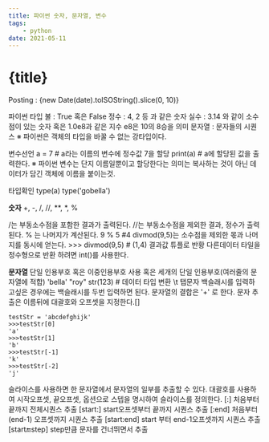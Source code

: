 ```yaml
---
title: 파이썬 숫자, 문자열, 변수
tags: 
    - python
date: 2021-05-11
---
```

# {title}
Posting : {new Date(date).toISOString().slice(0, 10)}

<div class="markdown-body">

파이썬 타입
불 : True 혹은 False
정수 : 4, 2 등 과 같은 숫자
실수 : 3.14 와 같이 소수점이 있는 숫자 혹은 1.0e8과 같은 지수 e8은 10의 8승을 의미
문자열 : 문자들의 시퀀스
※ 파이썬은 객체의 타입을 바꿀 수 없는 강타입이다.

변수선언 
a = 7 # a라는 이름의 변수에 정수값 7을 할당
print(a) # a에 할당된 값을 출력한다.
※ 파이썬 변수는 단지 이름일뿐이고 할당한다는 의미는 복사하는 것이 아닌 데이터가 담긴 객체에 이름을 붙이는것.

타입확인
type(a)
type('gobella')

**숫자**
+, -, /, //, **, *, %

/는 부동소수점을 포함한 결과가 출력된다.
//는 부동소수점을 제외한 결과, 정수가 출력된다.
% 는 나머지가 계산된다. 9 % 5 #4
divmod(9,5)는 소수점을 제외한 몫과 나머지를 동시에 얻는다. >>> divmod(9,5) # (1,4) 결과값 튜플로 반황
다른데이터 타일을 정수형으로 반환 하려면 int()를 사용한다.

**문자열**
단일 인용부호 혹은 이중인용부호 사용 혹은 세개의 단일 인용부호(여러줄의 문자열에 적합)
'bella'
"roy"
str(123) # 데이터 타입 변환
\t 탭문자 백슬래시를 입력하고싶은 경우에는 백슬래시를 두번 입력하면 된다.
문자열의 결합은 '+' 로 한다.
문자 추출은 이름뒤에 대괄호와 오프셋을 지정한다.[]

    testStr = 'abcdefghijk'
    >>>testStr[0]
    'a'
    >>>testStr[1]
    'b'
    >>>testStr[-1]
    'k'
    >>>testStr[-2]
    'j'

슬라이스를 사용하면 한 문자열에서 문자열의 일부를 추출할 수 있다. 
대괄호를 사용하여 시작오프셋, 끝오프셋, 옵션으로 스텝을 명시하여 슬라이스를 정의한다.
[:] 처음부터 끝까지 전체시퀀스 추출
[start:] start오프셋부터 끝까지 시퀀스 추출
[:end] 처음부터 (end-1) 오프셋까지 시퀀스 추출
[start:end] start 부터 end-1오프셋까지 시퀀스 추출
[start:end:step] step만큼 문자를 건너뛰면서 추출

</div>